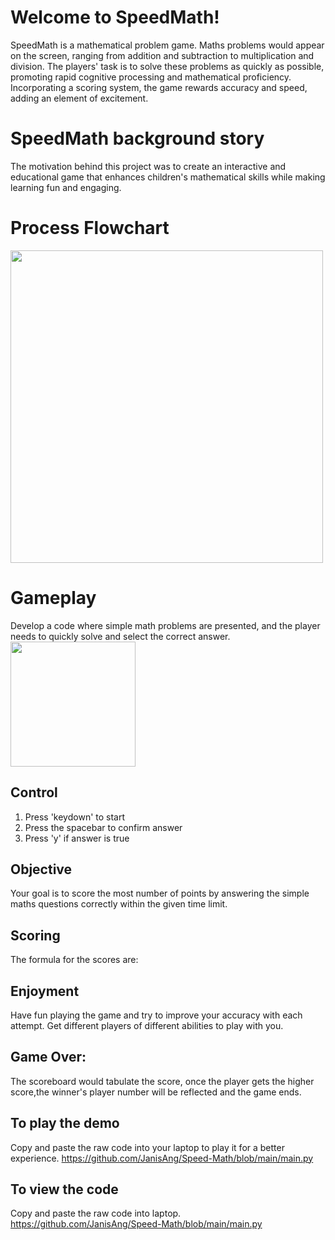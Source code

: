 # Welcome to SpeedMath!
SpeedMath is a  mathematical problem game. Maths problems would appear on the screen, ranging from addition and subtraction to multiplication and division. The players' task is to solve these problems as quickly as possible, promoting rapid cognitive processing and mathematical proficiency. Incorporating a scoring system, the game rewards accuracy and speed, adding an element of excitement.

# SpeedMath background story
The motivation behind this project was to create an interactive and educational game that enhances children's mathematical skills while making learning fun and engaging.

# Process Flowchart
<img src="https://github.com/user-attachments/assets/6950ccb0-b8f6-40c4-a081-0256efc87a91" width="500">

# Gameplay
Develop a code where simple math problems are presented, and the player needs to quickly solve and select the correct answer.
<img src="https://github.com/user-attachments/assets/bfed1249-bd5e-450f-83cc-d8528fbe5759" width="200">

## Control
1. Press 'keydown' to start
2. Press the spacebar to confirm answer
3. Press 'y' if answer is true

## Objective
Your goal is to score the most number of points by answering the simple maths questions correctly within the given time limit.

## Scoring 

The formula for the scores are:

## Enjoyment
Have fun playing the game and try to improve your accuracy with each attempt.
Get different players of different abilities to play with you.

## Game Over:
The scoreboard would tabulate the score, once the player gets the higher score,the winner's player number will be reflected and the game ends.

## To play the demo
Copy and paste the raw code into your laptop to play it for a better experience. https://github.com/JanisAng/Speed-Math/blob/main/main.py

## To view the code
Copy and paste the raw code into laptop.  https://github.com/JanisAng/Speed-Math/blob/main/main.py

            
